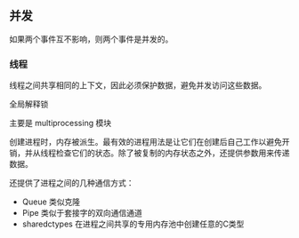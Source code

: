 ## 并发

如果两个事件互不影响，则两个事件是并发的。

### 线程

线程之间共享相同的上下文，因此必须保护数据，避免并发访问这些数据。

全局解释锁


主要是 multiprocessing 模块

创建进程时，内存被派生。最有效的进程用法是让它们在创建后自己工作以避免开销，并从线程检查它们的状态。除了被复制的内存状态之外，还提供参数用来传递数据。

还提供了进程之间的几种通信方式：

+ Queue 类似克隆
+ Pipe 类似于套接字的双向通信通道
+ sharedctypes 在进程之间共享的专用内存池中创建任意的C类型

